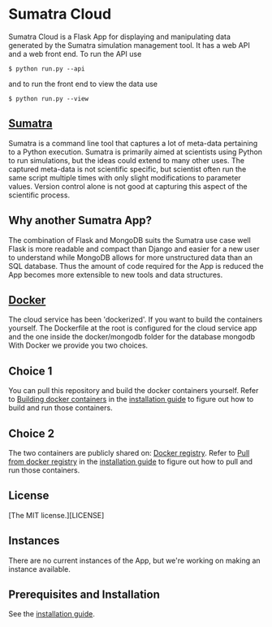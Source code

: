 # Sumatra Cloud

Sumatra Cloud is a Flask App for displaying and manipulating data
generated by the Sumatra simulation management tool. It has a web API
and a web front end. To run the API use

    $ python run.py --api

and to run the front end to view the data use

    $ python run.py --view

## [Sumatra]()

Sumatra is a command line tool that captures a lot of meta-data
pertaining to a Python execution. Sumatra is primarily aimed at
scientists using Python to run simulations, but the ideas could extend
to many other uses. The captured meta-data is not scientific specific,
but scientist often run the same script multiple times with only
slight modifications to parameter values. Version control alone is not
good at capturing this aspect of the scientific process.

## Why another Sumatra App?

The combination of Flask and MongoDB suits the Sumatra use case well
Flask is more readable and compact than Django and easier for a new
user to understand while MongoDB allows for more unstructured data
than an SQL database. Thus the amount of code required for the App is
reduced the App becomes more extensible to new tools and data
structures.


## [Docker][docker]
The cloud service has been 'dockerized'. If you want to build the
containers yourself. The Dockerfile at the root is configured for
the cloud service app and the one inside the docker/mongodb folder for
the database mongodb
With Docker we provide you two choices.

## Choice 1
You can pull this repository and build the docker containers yourself.
Refer to [Building docker containers](INSTALLATION.md#building-docker-containers)
in the [installation guide](INSTALLATION.md) to figure out 
how to build and run those containers.

## Choice 2
The two containers are publicly shared on: 
[Docker registry][registery].
Refer to [Pull from docker registry](INSTALLATION.md#pull-from-docker-registry)
in the [installation guide](INSTALLATION.md) to figure out how to pull and run
those containers.

## License

[The MIT license.][LICENSE]

## Instances

There are no current instances of the App, but we're working on making
an instance available.

## Prerequisites and Installation

See the [installation guide](INSTALLATION.md).

[docker]: https://www.docker.com/
[registery]: https://registry.hub.docker.com/repos/palingwende/